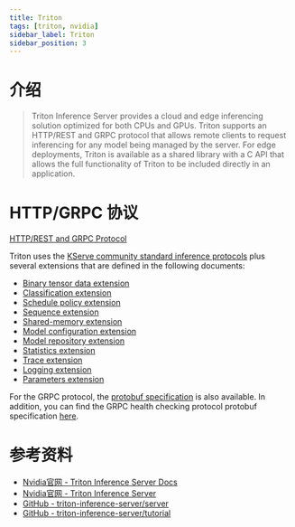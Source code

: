 ```yaml
---
title: Triton
tags: [triton, nvidia]
sidebar_label: Triton
sidebar_position: 3
---
```


# 介绍

> Triton Inference Server provides a cloud and edge inferencing solution optimized for both CPUs and GPUs. Triton supports an HTTP/REST and GRPC protocol that allows remote clients to request inferencing for any model being managed by the server. For edge deployments, Triton is available as a shared library with a C API that allows the full functionality of Triton to be included directly in an application. 

# HTTP/GRPC 协议

[HTTP/REST and GRPC Protocol](https://github.com/triton-inference-server/server/blob/main/docs/protocol/README.md)

Triton uses the [KServe community standard inference protocols](https://github.com/kserve/kserve/tree/master/docs/predict-api/v2)
plus several extensions that are defined in the following documents:

- [Binary tensor data extension](https://github.com/triton-inference-server/server/tree/main/docs/protocol/extension_binary_data.md)
- [Classification extension](https://github.com/triton-inference-server/server/tree/main/docs/protocol/extension_classification.md)
- [Schedule policy extension](https://github.com/triton-inference-server/server/tree/main/docs/protocol/extension_schedule_policy.md)
- [Sequence extension](https://github.com/triton-inference-server/server/tree/main/docs/protocol/extension_sequence.md)
- [Shared-memory extension](https://github.com/triton-inference-server/server/tree/main/docs/protocol/extension_shared_memory.md)
- [Model configuration extension](https://github.com/triton-inference-server/server/tree/main/docs/protocol/extension_model_configuration.md)
- [Model repository extension](https://github.com/triton-inference-server/server/tree/main/docs/protocol/extension_model_repository.md)
- [Statistics extension](https://github.com/triton-inference-server/server/tree/main/docs/protocol/extension_statistics.md)
- [Trace extension](https://github.com/triton-inference-server/server/tree/main/docs/protocol/extension_trace.md)
- [Logging extension](https://github.com/triton-inference-server/server/tree/main/docs/protocol/extension_logging.md)
- [Parameters extension](https://github.com/triton-inference-server/server/tree/main/docs/protocol/extension_parameters.md)

For the GRPC protocol, the [protobuf specification](https://github.com/triton-inference-server/common/blob/main/protobuf/grpc_service.proto) is also available. In addition, you can find the GRPC health checking protocol protobuf specification [here](https://github.com/triton-inference-server/common/blob/main/protobuf/health.proto).

# 参考资料

* [Nvidia官网 - Triton Inference Server Docs](https://docs.nvidia.com/deeplearning/triton-inference-server/user-guide/docs/getting_started/quickstart.html)
* [Nvidia官网 - Triton Inference Server](https://catalog.ngc.nvidia.com/orgs/nvidia/containers/tritonserver)
* [GitHub - triton-inference-server/server](https://github.com/triton-inference-server/server)
* [GitHub - triton-inference-server/tutorial](https://github.com/triton-inference-server/tutorials)
